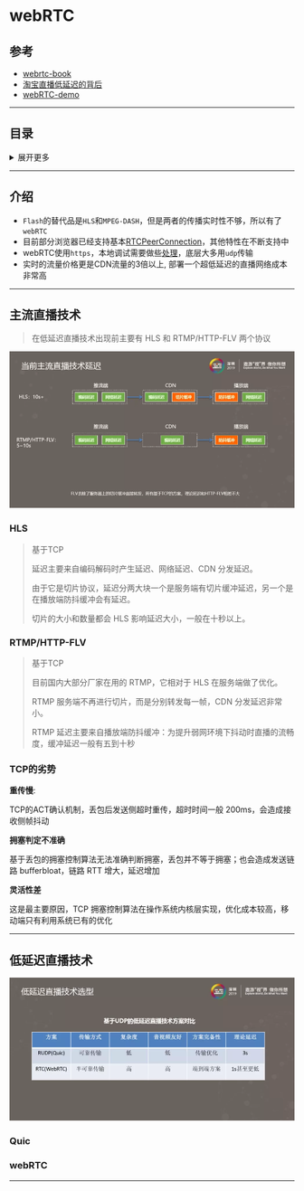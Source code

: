 # webRTC

## 参考
- [webrtc-book](https://a-wing.github.io/webrtc-book-cn/01_introduction.html#peerconnection)
- [淘宝直播低延迟的背后](https://www.infoq.cn/article/sos0orAePCxwVs7KJgfD)
- [webRTC-demo](https://webrtc.github.io/samples/)

---

## 目录

<details>
<summary>展开更多</summary>

* [`介绍`](#介绍)
* [`主流直播技术`](#主流直播技术)
* [`> HLS`](#HLS)
* [`> RTMP/HTTP-FLV`](#RTMP/HTTP-FLV)
* [`低延迟直播技术`](#低延迟直播技术)

</details>

---

## 介绍
- `Flash`的替代品是`HLS`和`MPEG-DASH`，但是两者的传播实时性不够，所以有了`webRTC`
- 目前部分浏览器已经支持基本[RTCPeerConnection](https://developer.mozilla.org/en-US/docs/Web/API/RTCPeerConnection/RTCPeerConnection)，其他特性在不断支持中
- webRTC使用`https`，本地调试需要做些[处理](https://blog.csdn.net/onlycoder_net/article/details/76702481)，底层大多用`udp`传输
- 实时的流量价格更是CDN流量的3倍以上, 部署一个超低延迟的直播网络成本非常高

---

## 主流直播技术
> 在低延迟直播技术出现前主要有 HLS 和 RTMP/HTTP-FLV 两个协议

![当前主流直播技术延迟](当前主流直播技术延迟.png)

### HLS
> 基于TCP
>
> 延迟主要来自编码解码时产生延迟、网络延迟、CDN 分发延迟。
>
> 由于它是切片协议，延迟分两大块一个是服务端有切片缓冲延迟，另一个是在播放端防抖缓冲会有延迟。
>
> 切片的大小和数量都会 HLS 影响延迟大小，一般在十秒以上。

### RTMP/HTTP-FLV
> 基于TCP
>
> 目前国内大部分厂家在用的 RTMP，它相对于 HLS 在服务端做了优化。
>
> RTMP 服务端不再进行切片，而是分别转发每一帧，CDN 分发延迟非常小。
>
> RTMP 延迟主要来自播放端防抖缓冲：为提升弱网环境下抖动时直播的流畅度，缓冲延迟一般有五到十秒

### TCP的劣势

**重传慢**:

TCP的ACT确认机制，丢包后发送侧超时重传，超时时间一般 200ms，会造成接收侧帧抖动

**拥塞判定不准确**

基于丢包的拥塞控制算法无法准确判断拥塞，丢包并不等于拥塞；也会造成发送链路 bufferbloat，链路 RTT 增大，延迟增加

**灵活性差**

这是最主要原因，TCP 拥塞控制算法在操作系统内核层实现，优化成本较高，移动端只有利用系统已有的优化

---

## 低延迟直播技术
![低延迟直播技术](低延迟直播技术.png)

### Quic

### webRTC

---